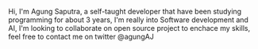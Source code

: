 Hi, I'm Agung Saputra, a self-taught developer that have been studying programming for about 3 years, I'm really into Software development and AI, I'm looking to collaborate on open source project to enchace my skills, feel free to contact me on twitter @agungAJ

<!---
Agung1606/Agung1606 is a ✨ special ✨ repository because its `README.md` (this file) appears on your GitHub profile.
You can click the Preview link to take a look at your changes.
--->
